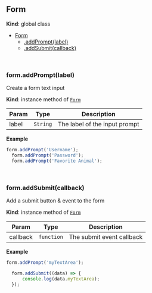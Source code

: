 <a name="Form"></a>

<br/>

## Form
**Kind**: global class  

* [Form](#Form)
    * [.addPrompt(label)](#Form+addPrompt)
    * [.addSubmit(callback)](#Form+addSubmit)

<a name="Form+addPrompt"></a>

<br/>

### form.addPrompt(label)
Create a form text input

**Kind**: instance method of [<code>Form</code>](#Form)  

| Param | Type | Description |
| --- | --- | --- |
| label | <code>String</code> | The label of the input prompt |

**Example**  
```js
form.addPrompt('Username'); 
  form.addPrompt('Password'); 
  form.addPrompt('Favorite Animal'); 
```
<a name="Form+addSubmit"></a>

<br/>

### form.addSubmit(callback)
Add a submit button & event to the form

**Kind**: instance method of [<code>Form</code>](#Form)  

| Param | Type | Description |
| --- | --- | --- |
| callback | <code>function</code> | The submit event callback |

**Example**  
```js
form.addPrompt('myTextArea');

  form.addSubmit((data) => {
      console.log(data.myTextArea); 
  }); 
```
